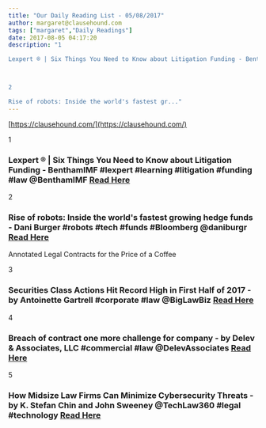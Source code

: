 ```yaml
---
title: "Our Daily Reading List - 05/08/2017"
author: margaret@clausehound.com
tags: ["margaret","Daily Readings"]
date: 2017-08-05 04:17:20
description: "1

Lexpert ® | Six Things You Need to Know about Litigation Funding - BenthamIMF #lexpert #learning #litigation #funding #law @BenthamIMF Read Here



2

Rise of robots: Inside the world's fastest gr..."
---
```


[https://clausehound.com/](https://clausehound.com/)

1

### Lexpert ® | Six Things You Need to Know about Litigation Funding - BenthamIMF #lexpert #learning #litigation #funding #law @BenthamIMF [Read Here](http://lexpert.ca/article/litigation-funding-q-and-a/?p=&amp;sitecode=lex)

2

### Rise of robots: Inside the world's fastest growing hedge funds - Dani Burger #robots #tech #funds #Bloomberg @daniburgr [Read Here](https://www.bloomberg.com/professional/blog/rise-robots-inside-worlds-fastest-growing-hedge-funds/)

Annotated Legal Contracts
for the Price of a Coffee

3

### Securities Class Actions Hit Record High in First Half of 2017 - by Antoinette Gartrell #corporate #law @BigLawBiz [Read Here](https://goo.gl/FG6TC7)

4

### Breach of contract one more challenge for company - by Delev & Associates, LLC #commercial #law @DelevAssociates [Read Here](https://goo.gl/coUUyZ)

5

### How Midsize Law Firms Can Minimize Cybersecurity Threats - by K. Stefan Chin and John Sweeney @TechLaw360 #legal #technology [Read Here](https://goo.gl/W974Zx)
